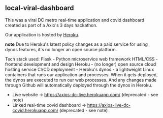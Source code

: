 ## local-viral-dashboard
This was a viral DC metro real-time application and covid dashboard created as part of a Axio's 3 days hackathon.

Our application is hosted by [Heroku](https://www.heroku.com/). 

**note** Due to Heroku's latest policy changes as a paid service for using dynos features, it's no longer an open source platform.

Tech stack used: 
Flask - Python microservice web framework
HTML/CSS - frontend development and design
Heroku - (no longer) open source cloud hosting service
CI/CD deployment - Heroku's dynos - a lightweight Linux containers that runs our application and processes. When it gets deployed, the dynos are executed to run our web processes. And any changes made through Github will automatically deployed through the dynos in Heroku.

- Live website -> https://axios-dc-live.herokuapp.com/ (deprecated - see note)
- Linked real-time covid dashboard -> https://axios-live-dc-covid.herokuapp.com/ (deprecated - see note)

